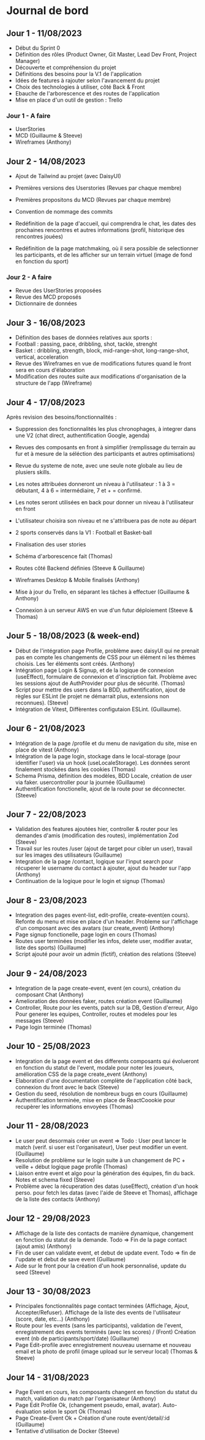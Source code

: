 # Journal de bord

## Jour 1 - 11/08/2023

- Début du Sprint 0
- Définition des rôles (Product Owner, Git
Master, Lead Dev Front, Project Manager)
- Découverte et compréhension du projet
- Définitions des besoins pour la V.1 de l'application
- Idées de features à rajouter selon l'avancement du projet
- Choix des technologies à utiliser, côté Back & Front
- Ebauche de l'arborescence et des routes de l'application
- Mise en place d'un outil de gestion : Trello

### Jour 1 - A faire

- UserStories
- MCD (Guillaume & Steeve)
- Wireframes (Anthony)

## Jour 2 - 14/08/2023

- Ajout de Tailwind au projet (avec DaisyUI)
- Premières versions des Userstories (Revues par chaque membre)
- Premières propositons du MCD (Revues par chaque membre)
- Convention de nommage des commits

- Redéfinition de la page d'accueil, qui comprendra le chat, les dates des prochaines rencontres et autres informations (profil, historique des rencontres jouées)
- Redéfinition de la page matchmaking, où il sera possible de selectionner les participants, et de les afficher sur un terrain virtuel (image de fond en fonction du sport)

### Jour 2 - A faire

- Revue des UserStories proposées
- Revue des MCD proposés
- Dictionnaire de données

## Jour 3 - 16/08/2023

- Définition des bases de données relatives aux sports :
- Football : passing, pace, dribbling, shot, tackle, strenght
- Basket : dribbling, strength, block, mid-range-shot, long-range-shot, vertical, acceleration
- Revue des Wireframes en vue de modifications futures quand le front sera en cours d'élaboration
- Modification des routes suite aux modifications d'organisation de la structure de l'app (Wireframe)

## Jour 4 - 17/08/2023

Après revision des besoins/fonctionnalités :

- Suppression des fonctionnalités les plus chronophages, à integrer dans une V2 (chat direct, authentification Google, agenda)
- Revues des composants en front à simplifier (remplissage du terrain au fur et à mesure de la séléction des participants et autres optimisations)
- Revue du systeme de note, avec une seule note globale au lieu de plusiers skills.
- Les notes attribuées donneront un niveau à l'utilisateur : 1 à 3 = débutant, 4 à 6 = intermédiaire, 7 et + = confirmé.
- Les notes seront utilisées en back pour donner un niveau à l'utilisateur en front
- L'utilisateur choisira son niveau et ne s'attribuera pas de note au départ
- 2 sports conservés dans la V1 : Football et Basket-ball
- Finalisation des user stories

- Schéma d'arborescence fait (Thomas)
- Routes côté Backend définies (Steeve & Guillaume)
- Wireframes Desktop & Mobile finalisés (Anthony)
- Mise à jour du Trello, en séparant les tâches à effectuer (Guillaume & Anthony)
- Connexion à un serveur AWS en vue d'un futur déploiement (Steeve & Thomas)

## Jour 5 - 18/08/2023 (& week-end)

- Début de l'intégration page Profile, problème avec daisyUI qui ne prenait pas en compte les changements de CSS pour un élément ni les thèmes choisis. Les 1er éléments sont créés. (Anthony)
- Intégration page Login & Signup, et de la logique de connexion (useEffect), formulaire de connexion et d'inscription fait. Problème avec les sessions ajout de AuthProvider pour plus de sécurité. (Thomas)
- Script pour mettre des users dans la BDD, authentification, ajout de règles sur ESLint (le projet ne démarrait plus, extensions non reconnues). (Steeve)
- Intégration de Vitest, Diffèrentes configutaion ESLint. (Guillaume).

## Jour 6 - 21/08/2023

- Intégration de la page /profile et du menu de navigation du site, mise en place de vitest (Anthony)
- Intégration de la page login, stockage dans le local-storage (pour identifier l'user) via un hook (useLocaleStorage). Les données seront finalement stockées dans les cookies (Thomas)
- Schema Prisma, définition des modèles, BDD Locale, création de user via faker. usercontroller pour la journée (Guillaume)
- Authentification fonctionelle, ajout de la route pour se déconnecter. (Steeve)

## Jour 7 - 22/08/2023

- Validation des features ajoutées hier, controller & router pour les demandes d'amis (modification des routes), implémentation Zod (Steeve)
- Travail sur les routes /user (ajout de target pour cibler un user), travail sur les images des utilisateurs (Guillaume)
- Integration de la page /contact, logique sur l'input search pour récuperer le username du contact à ajouter, ajout du header sur l'app (Anthony)
- Continuation de la logique pour le login et signup (Thomas)

## Jour 8 - 23/08/2023

- Integration des pages event-list, edit-profile, create-event(en cours). Refonte du menu et mise en place d'un header. Probleme sur l'affichage d'un composant avec des avatars (sur create_event) (Anthony)
- Page signup fonctionelle, page login en cours (Thomas)
- Routes user terminées (modifier les infos, delete user, modifier avatar, liste des sports) (Guillaume)
- Script ajouté pour avoir un admin (fictif), création des relations (Steeve)

## Jour 9 - 24/08/2023

- Integration de la page create-event, event (en cours), création du composant Chat (Anthony)
- Amelioration des données faker, routes création event (Guillaume)
- Controller, Route pour les events, patch sur la DB, Gestion d'erreur, Algo Pour generer les equipes, Controller, routes et modeles pour les messages (Steeve)
- Page login terminée (Thomas)

## Jour 10 - 25/08/2023

- Integration de la page event et des differents composants qui évolueront en fonction du statut de l'event, modale pour noter les joueurs, amélioration CSS de la page create_event (Anthony)
- Elaboration d'une documentation complète de l'application côté back, connexion du front avec le back (Steeve)
- Gestion du seed, résolution de nombreux bugs en cours (Guillaume)
- Authentification terminée, mise en place de ReactCoookie pour recupèrer les informations envoyées (Thomas)

## Jour 11 - 28/08/2023

- Le user peut desormais créer un event => Todo : User peut lancer le match (verif. si user est l'organisateur), User peut modifier un event. (Guillaume)
- Resolution de problème sur le login suite à un changement de PC + veille  + début logique page profile (Thomas)
- Liaison entre event et algo pour la génération des équipes, fin du back. Notes et schema fixed (Steeve)
- Problème avec la récuperation des datas (useEffect), création d'un hook perso. pour fetch les datas (avec l'aide de Steeve et Thomas), affichage de la liste des contacts (Anthony)

## Jour 12 - 29/08/2023

- Affichage de la liste des contacts de manière dynamique, changement en fonction du statut de la demande. Todo => Fin de la page contact (ajout amis) (Anthony)
- Fin de user can validate event, et debut de update event. Todo => fin de l'update et debut de save event (Guillaume)
- Aide sur le front pour la création d'un hook personnalisé, update du seed (Steeve)

## Jour 13 - 30/08/2023

- Principales fonctionnalités page contact terminées (Affichage, Ajout, Accepter/Refuser). Affichage de la liste des events de l'utilisateur (score, date, etc...) (Anthony)
- Route pour les events (sans les participants), validation de l'event, enregistrement des events terminés (avec les scores) / (Front) Création event (nb de participants/sport/date) (Guillaume)
- Page Edit-profile avec enregistrement nouveau username et nouveau email et la photo de profil (image upload sur le serveur local) (Thomas & Steeve)

## Jour 14 - 31/08/2023

- Page Event en cours,  les composants changent en fonction du statut du match, validation du match par l'organisateur (Anthony)
- Page Edit Profile Ok, (changement pseudo, email, avatar). Auto-évaluation selon le sport Ok (Thomas)
- Page Create-Event Ok + Création d'une route event/detail/:id (Guillaume)
- Tentative d'utilisation de Docker (Steeve)
